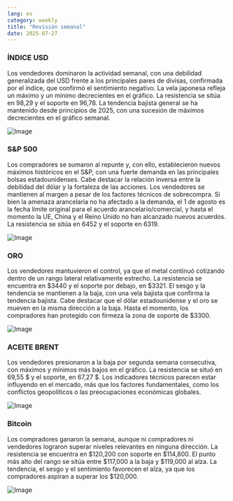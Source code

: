 ```yaml
---
lang: es
category: weekly
title: "Revisión semanal"
date: 2025-07-27
---
```


### ÍNDICE USD

Los vendedores dominaron la actividad semanal, con una debilidad generalizada del USD frente a los principales pares de divisas, confirmada por el índice, que confirmó el sentimiento negativo. La vela japonesa refleja un máximo y un mínimo decrecientes en el gráfico. La resistencia se sitúa en 98,29 y el soporte en 96,78. La tendencia bajista general se ha mantenido desde principios de 2025, con una sucesión de máximos decrecientes en el gráfico semanal.

![Image](https://markleighedu.github.io/img/Jul-2025/27-Jul-2025/usdindex.jpg)

### S&P 500

Los compradores se sumaron al repunte y, con ello, establecieron nuevos máximos históricos en el S&P, con una fuerte demanda en las principales bolsas estadounidenses. Cabe destacar la relación inversa entre la debilidad del dólar y la fortaleza de las acciones. Los vendedores se mantienen al margen a pesar de los factores técnicos de sobrecompra. Si bien la amenaza arancelaria no ha afectado a la demanda, el 1 de agosto es la fecha límite original para el acuerdo arancelario/comercial, y hasta el momento la UE, China y el Reino Unido no han alcanzado nuevos acuerdos. La resistencia se sitúa en 6452 y el soporte en 6319.

![Image](https://markleighedu.github.io/img/Jul-2025/27-Jul-2025/sp500.jpg)

### ORO

Los vendedores mantuvieron el control, ya que el metal continuó cotizando dentro de un rango lateral relativamente estrecho. La resistencia se encuentra en $3440 y el soporte por debajo, en $3321. El sesgo y la tendencia se mantienen a la baja, con una vela bajista que confirma la tendencia bajista. Cabe destacar que el dólar estadounidense y el oro se mueven en la misma dirección a la baja. Hasta el momento, los compradores han protegido con firmeza la zona de soporte de $3300.

![Image](https://markleighedu.github.io/img/Jul-2025/27-Jul-2025/gold.jpg)

### ACEITE BRENT

Los vendedores presionaron a la baja por segunda semana consecutiva, con máximos y mínimos más bajos en el gráfico. La resistencia se situó en 69,55 $ y el soporte, en 67,27 $. Los indicadores técnicos parecen estar influyendo en el mercado, más que los factores fundamentales, como los conflictos geopolíticos o las preocupaciones económicas globales.

![Image](https://markleighedu.github.io/img/Jul-2025/27-Jul-2025/brentoil.jpg)

### Bitcoin

Los compradores ganaron la semana, aunque ni compradores ni vendedores lograron superar niveles relevantes en ninguna dirección. La resistencia se encuentra en $120,200 con soporte en $114,800. El punto más alto del rango se sitúa entre $117,000 a la baja y $119,000 al alza. La tendencia, el sesgo y el sentimiento favorecen el alza, ya que los compradores aspiran a superar los $120,000.

![Image](https://markleighedu.github.io/img/Jul-2025/27-Jul-2025/bitcoin.jpg)

